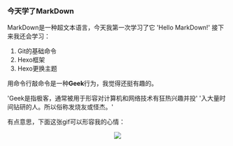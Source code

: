 ### 今天学了MarkDown
MarkDown是一种超文本语言，今天我第一次学习了它
'Hello MarkDown!'
接下来我还会学习：

1. Git的基础命令
1. Hexo框架
1. Hexo更换主题

用命令行敲命令是一种**Geek**行为，我觉得还挺有趣的。

'Geek是指极客，通常被用于形容对计算机和网络技术有狂热兴趣并投'
'入大量时间钻研的人。所以俗称发烧友或怪杰。'

有点意思，下面这张gif可以形容我的心情：<br/>
<div align = center><img src = "https://qgt-style.oss-cn-hangzhou.aliyuncs.com/newcoursep4/g1/g1-2-2/tenor.gif"><div/>
